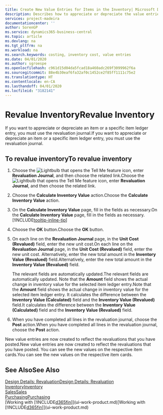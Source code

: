 ```yaml
---
title: Create New Value Entries for Items in the Inventory| Microsoft Docs
description: Describes how to appreciate or depreciate the value entries of one or more items in the inventory by posting their current, calculated value.
services: project-madeira
documentationcenter: ''
author: SorenGP
ms.service: dynamics365-business-central
ms.topic: article
ms.devlang: na
ms.tgt_pltfrm: na
ms.workload: na
ms.search.keywords: costing, inventory cost, value entries
ms.date: 04/01/2020
ms.author: sgroespe
ms.openlocfilehash: c961d15d04da5fcad18a460adc269f3099962f6a
ms.sourcegitcommit: 88e4b30eaf6fa32af0c1452ce2f85ff1111c75e2
ms.translationtype: HT
ms.contentlocale: en-CA
ms.lasthandoff: 04/01/2020
ms.locfileid: "3182141"
---
```

# <a name="revalue-inventory"></a><span data-ttu-id="68e86-103">Revalue Inventory</span><span class="sxs-lookup"><span data-stu-id="68e86-103">Revalue Inventory</span></span>
<span data-ttu-id="68e86-104">If you want to appreciate or depreciate an item or a specific item ledger entry, you must use the revaluation journal.</span><span class="sxs-lookup"><span data-stu-id="68e86-104">If you want to appreciate or depreciate an item or a specific item ledger entry, you must use the revaluation journal.</span></span>

## <a name="to-revalue-inventory"></a><span data-ttu-id="68e86-105">To revalue inventory</span><span class="sxs-lookup"><span data-stu-id="68e86-105">To revalue inventory</span></span>
1. <span data-ttu-id="68e86-106">Choose the ![Lightbulb that opens the Tell Me feature](media/ui-search/search_small.png "Tell me what you want to do") icon, enter **Revaluation Journal**, and then choose the related link.</span><span class="sxs-lookup"><span data-stu-id="68e86-106">Choose the ![Lightbulb that opens the Tell Me feature](media/ui-search/search_small.png "Tell me what you want to do") icon, enter **Revaluation Journal**, and then choose the related link.</span></span>
2. <span data-ttu-id="68e86-107">Choose the **Calculate Inventory Value** action.</span><span class="sxs-lookup"><span data-stu-id="68e86-107">Choose the **Calculate Inventory Value** action.</span></span>
3. <span data-ttu-id="68e86-108">On the **Calculate Inventory Value** page, fill in the fields as necessary.</span><span class="sxs-lookup"><span data-stu-id="68e86-108">On the **Calculate Inventory Value** page, fill in the fields as necessary.</span></span> [!INCLUDE[tooltip-inline-tip](includes/tooltip-inline-tip_md.md)]
4. <span data-ttu-id="68e86-109">Choose the **OK** button.</span><span class="sxs-lookup"><span data-stu-id="68e86-109">Choose the **OK** button.</span></span>
5. <span data-ttu-id="68e86-110">On each line on the **Revaluation Journal** page, in the **Unit Cost (Revalued)** field, enter the new unit cost.</span><span class="sxs-lookup"><span data-stu-id="68e86-110">On each line on the **Revaluation Journal** page, in the **Unit Cost (Revalued)** field, enter the new unit cost.</span></span> <span data-ttu-id="68e86-111">Alternatively, enter the new total amount in the **Inventory Value (Revalued)** field.</span><span class="sxs-lookup"><span data-stu-id="68e86-111">Alternatively, enter the new total amount in the **Inventory Value (Revalued)** field.</span></span>

    <span data-ttu-id="68e86-112">The relevant fields are automatically updated.</span><span class="sxs-lookup"><span data-stu-id="68e86-112">The relevant fields are automatically updated.</span></span> <span data-ttu-id="68e86-113">Note that the **Amount** field shows the actual change in inventory value for the selected item ledger entry.</span><span class="sxs-lookup"><span data-stu-id="68e86-113">Note that the **Amount** field shows the actual change in inventory value for the selected item ledger entry.</span></span> <span data-ttu-id="68e86-114">It calculates the difference between the **Inventory Value (Calculated)** field and the **Inventory Value (Revalued)** field.</span><span class="sxs-lookup"><span data-stu-id="68e86-114">It calculates the difference between the **Inventory Value (Calculated)** field and the **Inventory Value (Revalued)** field.</span></span>
6. <span data-ttu-id="68e86-115">When you have completed all lines in the revaluation journal, choose the **Post** action.</span><span class="sxs-lookup"><span data-stu-id="68e86-115">When you have completed all lines in the revaluation journal, choose the **Post** action.</span></span>

<span data-ttu-id="68e86-116">New value entries are now created to reflect the revaluations that you have posted.</span><span class="sxs-lookup"><span data-stu-id="68e86-116">New value entries are now created to reflect the revaluations that you have posted.</span></span> <span data-ttu-id="68e86-117">You can see the new values on the respective item cards.</span><span class="sxs-lookup"><span data-stu-id="68e86-117">You can see the new values on the respective item cards.</span></span>

## <a name="see-also"></a><span data-ttu-id="68e86-118">See Also</span><span class="sxs-lookup"><span data-stu-id="68e86-118">See Also</span></span>
[<span data-ttu-id="68e86-119">Design Details: Revaluation</span><span class="sxs-lookup"><span data-stu-id="68e86-119">Design Details: Revaluation</span></span>](design-details-revaluation.md)  
[<span data-ttu-id="68e86-120">Inventory</span><span class="sxs-lookup"><span data-stu-id="68e86-120">Inventory</span></span>](inventory-manage-inventory.md)  
[<span data-ttu-id="68e86-121">Sales</span><span class="sxs-lookup"><span data-stu-id="68e86-121">Sales</span></span>](sales-manage-sales.md)  
[<span data-ttu-id="68e86-122">Purchasing</span><span class="sxs-lookup"><span data-stu-id="68e86-122">Purchasing</span></span>](purchasing-manage-purchasing.md)  
<span data-ttu-id="68e86-123">[Working with [!INCLUDE[d365fin](includes/d365fin_md.md)]](ui-work-product.md)</span><span class="sxs-lookup"><span data-stu-id="68e86-123">[Working with [!INCLUDE[d365fin](includes/d365fin_md.md)]](ui-work-product.md)</span></span>
